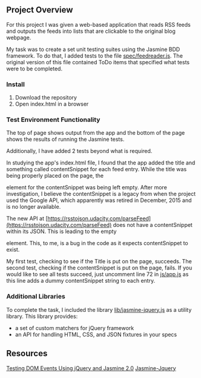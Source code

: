 ## Project Overview

For this project I was given a web-based application that reads RSS feeds and outputs the feeds into lists that are clickable to the original blog webpage.

My task was to create a set unit testing suites using the Jasmine BDD framework. To do that, I added tests to the file [spec/feedreader.js](spec/feedreader.js). The original version of this file contained ToDo items that specified what tests were to be completed.

### Install

1. Download the repository
2. Open index.html in a browser

### Test Environment Functionality

The top of page shows output from the app and the bottom of the page shows the results of running the Jasmine tests.

Additionally, I have added 2 tests beyond what is required.

In studying the app's index.html file, I found that the app added the title and something called contentSnippet for each feed entry. While the title was being properly placed on the page, the <p></p> element for the contentSnippet was being left empty. After more investigation, I believe the contentSnippet is a legacy from when the project used the Google API, which apparently was retired in December, 2015 and is no longer available.

The new API at [https://rsstojson.udacity.com/parseFeed](https://rsstojson.udacity.com/parseFeed) does not have a contentSnippet within its JSON. This is leading to the empty <p></p> element. This, to me, is a bug in the code as it expects contentSnippet to exist.

My first test, checking to see if the Title is put on the page, succeeds. The second test, checking if the contentSnippet is put on the page, fails. If you would like to see all tests succeed, just uncomment line 72 in [js/app.js](js/app.js) as this line adds a dummy contentSnippet string to each entry.


### Additional Libraries

To complete the task, I included the library [lib/jasmine-jquery.js](lib/jasmine-jquery.js) as a utility library. This library provides:

* a set of custom matchers for jQuery framework
* an API for handling HTML, CSS, and JSON fixtures in your specs


## Resources
[Testing DOM Events Using jQuery and Jasmine 2.0](http://www.htmlgoodies.com/beyond/javascript/js-ref/testing-dom-events-using-jquery-and-jasmine-2.0.html)
[Jasmine-Jquery](https://github.com/velesin/jasmine-jquery)
